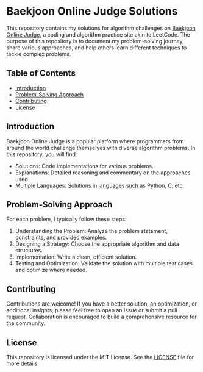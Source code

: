 # Baekjoon Online Judge Solutions

This repository contains my solutions for algorithm challenges on [Baekjoon Online Judge](https://www.acmicpc.net/), a coding and algorithm practice site akin to LeetCode. The purpose of this repository is to document my problem-solving journey, share various approaches, and help others learn different techniques to tackle complex problems.

## Table of Contents
- [Introduction](#introduction)
- [Problem-Solving Approach](#problem-solving-approach)
- [Contributing](#contributing)
- [License](#license)

## Introduction
Baekjoon Online Judge is a popular platform where programmers from around the world challenge themselves with diverse algorithm problems. In this repository, you will find:
- Solutions: Code implementations for various problems.
- Explanations: Detailed reasoning and commentary on the approaches used.
- Multiple Languages: Solutions in languages such as Python, C, etc.

## Problem-Solving Approach
For each problem, I typically follow these steps:
1. Understanding the Problem: Analyze the problem statement, constraints, and provided examples.
2. Designing a Strategy: Choose the appropriate algorithm and data structures.
3. Implementation: Write a clean, efficient solution.
4. Testing and Optimization: Validate the solution with multiple test cases and optimize where needed.

## Contributing
Contributions are welcome! If you have a better solution, an optimization, or additional insights, please feel free to open an issue or submit a pull request. Collaboration is encouraged to build a comprehensive resource for the community.

## License
This repository is licensed under the MIT License. See the [LICENSE](LICENSE) file for more details.
